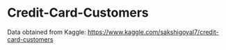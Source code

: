 # Credit-Card-Customers
Data obtained from Kaggle: https://www.kaggle.com/sakshigoyal7/credit-card-customers
